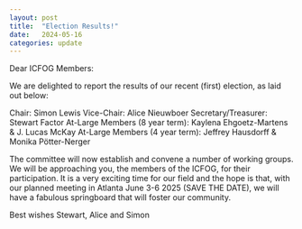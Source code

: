 ```yaml
---
layout: post
title:  "Election Results!"
date:   2024-05-16
categories: update
---
```

Dear ICFOG Members:

We are delighted to report the results of our recent (first) election, as laid out below:

Chair: Simon Lewis
Vice-Chair: Alice Nieuwboer
Secretary/Treasurer: Stewart Factor
At-Large Members (8 year term): Kaylena Ehgoetz-Martens & J. Lucas McKay
At-Large Members (4 year term): Jeffrey Hausdorff & Monika Pötter-Nerger

The committee will now establish and convene a number of working groups. We will be approaching you, the members of the ICFOG, for their participation.  It is a very exciting time for our field and the hope is that, with our planned meeting in Atlanta June 3-6 2025 (SAVE THE DATE), we will have a fabulous springboard that will foster our community.

Best wishes
Stewart, Alice and Simon

